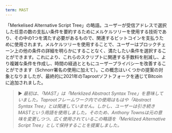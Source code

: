 ```yaml
---
term: MAST
---
```


「Merkelised Alternative Script Tree」の略語。ユーザーが受信アドレスで選択した任意の数の支払い条件を要約するためにメルケルツリーを使用する技術であり、その中の1つを満たす必要があるもので、関連するビットコインを支払うために使用されます。メルケルツリーを使用することで、ユーザーはブロックチェーン上の他の条件の詳細を明らかにすることなく、満たしたい条件を選択することができます。これにより、これらのスクリプトに関連する手数料を削減し、より複雑な条件を作成し、時間の経過とともにユーザープライバシーを改善することができます（Schnorr署名の使用に加えて）。この概念はいくつかの提案の対象となりましたが、最終的に2021年のTaprootソフトフォークを通じてBitcoinに追加されました。

> ► *最初は、「MAST」は「Merklized Abstract Syntax Tree」を意味していました。Taprootフレームワーク内での使用はもはや「Abstract Syntax Tree」とは関連していません。しかし、ユーザーは引き続きMASTという用語を使用しました。そのため、Anthony Townsは元の意味を変更しつつ、広く使用されているこの略語を「Merklized Alternative Script Tree」として保持することを提案しました。*